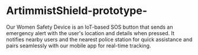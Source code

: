 # ArtimmistShield-prototype-
 Our Women Safety Device is an IoT-based SOS button that sends an emergency alert with the user's location and details when pressed. It notifies nearby users and the nearest police station for quick assistance and pairs seamlessly with our mobile app for real-time tracking.
